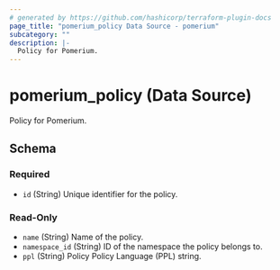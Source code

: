 ```yaml
---
# generated by https://github.com/hashicorp/terraform-plugin-docs
page_title: "pomerium_policy Data Source - pomerium"
subcategory: ""
description: |-
  Policy for Pomerium.
---
```


# pomerium_policy (Data Source)

Policy for Pomerium.



<!-- schema generated by tfplugindocs -->
## Schema

### Required

- `id` (String) Unique identifier for the policy.

### Read-Only

- `name` (String) Name of the policy.
- `namespace_id` (String) ID of the namespace the policy belongs to.
- `ppl` (String) Policy Policy Language (PPL) string.
